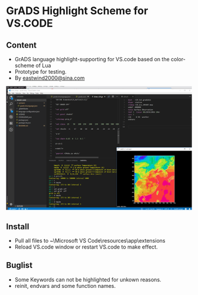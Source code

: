 # GrADS Highlight Scheme for VS.CODE

## Content

- GrADS language highlight-supporting for VS.code based on the color-scheme of Lua
- Prototype for testing.
- By eastwind2000@sina.com

![ScreenPng](https://github.com/eastwind2000/grads-lang/blob/master/Snipaste_2018-07-30_08-54-26.png)

## Install

- Pull all files to ~\Microsoft VS Code\resources\app\extensions
- Reload VS.code window or restart VS.code to make effect.


## Buglist
- Some Keywords can not be highlighted for unkown reasons.
- reinit, endvars and some function names.

